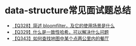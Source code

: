 # data-structure常见面试题总结
+ [【Q328】简述 bloomfilter，及它的使用场景是什么](331.html)
+ [【Q329】什么是一致性哈希，可以解决什么问题](332.html)
+ [【Q343】如何查找地图中某个点两公里内的餐厅](346.html)